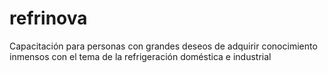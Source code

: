 # refrinova
Capacitación para personas con grandes deseos de adquirir conocimiento inmensos con el tema de la refrigeración doméstica e industrial
